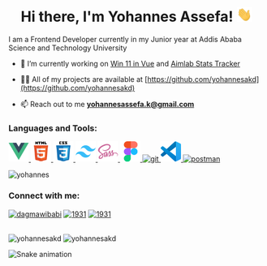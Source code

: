 ### <h1 align="center">Hi there, I'm Yohannes Assefa! <img src="https://raw.githubusercontent.com/ABSphreak/ABSphreak/master/gifs/Hi.gif" width="30px"> </h1>


<p> 
  I am a Frontend Developer currently in my Junior year at Addis Ababa Science and Technology University
</p>

- 🔭 I’m currently working on [Win 11 in Vue](https://github.com/yohannesakd/win11-vue) and [Aimlab Stats Tracker](https://github.com/yohannesakd/aimlab-benchmarks-viewer)

- 👨‍💻 All of my projects are available at [https://github.com/yohannesakd](https://github.com/yohannesakd)

- 📫 Reach out to me **yohannesassefa.k@gmail.com**


<h3 align="left">Languages and Tools:</h3>
<p align="left"> 
  <a href="https://www.vuejs.org/" target="_blank" rel="noreferrer"> 
    <img src="https://raw.githubusercontent.com/devicons/devicon/master/icons/vuejs/vuejs-original.svg" alt="vue.js" width="40" height="40"/> </a>
  
  <a href="https://www.w3.org/html/" target="_blank" rel="noreferrer"> 
    <img src="https://raw.githubusercontent.com/devicons/devicon/master/icons/html5/html5-original-wordmark.svg" alt="html5" width="40" height="40"/> </a>
  
  <a href="https://www.w3schools.com/css/" target="_blank" rel="noreferrer"> 
    <img src="https://raw.githubusercontent.com/devicons/devicon/master/icons/css3/css3-original-wordmark.svg" alt="css3" width="40" height="40"/> </a> 
  
  <a href="https://tailwindcss.com" target="_blank" rel="noreferrer"> 
    <img src="https://raw.githubusercontent.com/devicons/devicon/master/icons/tailwindcss/tailwindcss-plain.svg" alt="css3" width="40" height="40"/> </a> 
  
  <a href="https://www.sass-lang.com/" target="_blank" rel="noreferrer"> 
    <img src="https://raw.githubusercontent.com/devicons/devicon/master/icons/sass/sass-original.svg" alt="css3" width="40" height="40"/> </a> 
  
  <a href="https://www.figma.com" target="_blank" rel="noreferrer"> 
    <img src="https://raw.githubusercontent.com/devicons/devicon/master/icons/figma/figma-original.svg" alt="css3" width="40" height="40"/> </a> 
  
  <a href="https://git-scm.com/" target="_blank" rel="noreferrer"> 
    <img src="https://www.vectorlogo.zone/logos/git-scm/git-scm-icon.svg" alt="git" width="40" height="40"/> </a> 
  
  <a href="https://code.visualstudio.com/" target="_blank" rel="noreferrer"> 
    <img src="https://raw.githubusercontent.com/devicons/devicon/master/icons/vscode/vscode-original.svg" alt="vscode" width="40" height="40"/> </a> 
  
  <a href="https://postman.com" target="_blank" rel="noreferrer">
    <img src="https://www.vectorlogo.zone/logos/getpostman/getpostman-icon.svg" alt="postman" width="40" height="40"/> </a> 
  
</p>
<p align="left"> <img src="https://komarev.com/ghpvc/?username=yohannesakd&label=Profile%20views&color=0e75b6&style=flat" alt="yohannes" /> </p>

<div>
  <h3 align="left">Connect with me:</h3>
  <p align="left">
  <a href="https://linkedin.com/in/yohannes-assefa-1ab055190" target="blank"><img align="center" src="https://raw.githubusercontent.com/rahuldkjain/github-profile-readme-generator/master/src/images/icons/Social/linked-in-alt.svg" alt="dagmawibabi" height="30" width="40" /></a>
  <a href="https://discordapp.com/users/419474438350831616" target="blank"><img align="center" src="https://raw.githubusercontent.com/rahuldkjain/github-profile-readme-generator/master/src/images/icons/Social/discord.svg" alt="1931" height="30" width="40" /></a>
  <a href="https://www.frontendmentor.io/profile/yohannesakd" target="blank"><img align="center" src="https://seeklogo.com/images/F/frontend-mentor-logo-DD85EFE0E9-seeklogo.com.png" alt="1931" height="30" width="40" /></a>
  </p>
</div>


<br>

<div><img align="left" src="https://github-readme-stats.vercel.app/api/top-langs?username=yohannesakd&show_icons=true&theme=radical&locale=en&layout=compact" alt="yohannesakd" /></div>
<div>&nbsp;<img width=450px src="https://github-readme-stats.vercel.app/api?username=yohannesakd&show_icons=true&theme=radical&locale=en" alt="yohannesakd" /></div>

![Snake animation](https://github.com/yohannesakd/yohannesakd/blob/output/github-contribution-grid-snake.svg)

